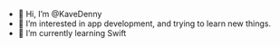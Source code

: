 - 👋 Hi, I’m @KaveDenny
- 👀 I’m interested in app development, and trying to learn new things. 
- 🌱 I’m currently learning Swift


<!---
KaveDenny/KaveDenny is a ✨ special ✨ repository because its `README.md` (this file) appears on your GitHub profile.
You can click the Preview link to take a look at your changes.
--->
